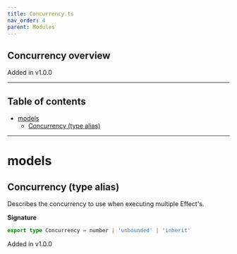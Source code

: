 ```yaml
---
title: Concurrency.ts
nav_order: 4
parent: Modules
---
```


## Concurrency overview

Added in v1.0.0

---

<h2 class="text-delta">Table of contents</h2>

- [models](#models)
  - [Concurrency (type alias)](#concurrency-type-alias)

---

# models

## Concurrency (type alias)

Describes the concurrency to use when executing multiple Effect's.

**Signature**

```ts
export type Concurrency = number | 'unbounded' | 'inherit'
```

Added in v1.0.0
